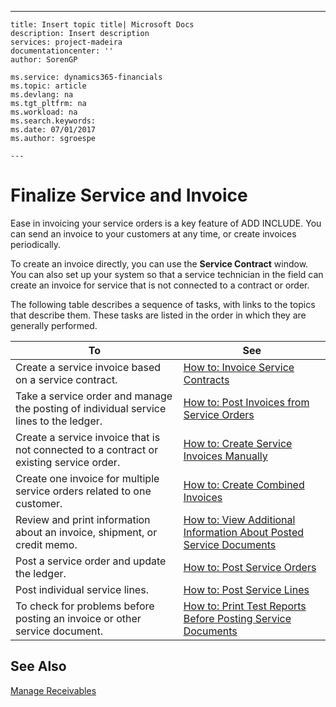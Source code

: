 ---
    title: Insert topic title| Microsoft Docs
    description: Insert description
    services: project-madeira
    documentationcenter: ''
    author: SorenGP

    ms.service: dynamics365-financials
    ms.topic: article
    ms.devlang: na
    ms.tgt_pltfrm: na
    ms.workload: na
    ms.search.keywords:
    ms.date: 07/01/2017
    ms.author: sgroespe

    ---
# Finalize Service and Invoice
Ease in invoicing your service orders is a key feature of ADD INCLUDE<!--[!INCLUDE[navnow](../../includes/navnow_md.md)]-->. You can send an invoice to your customers at any time, or create invoices periodically.  
  
 To create an invoice directly, you can use the **Service Contract** window. You can also set up your system so that a service technician in the field can create an invoice for service that is not connected to a contract or order.  
  
 The following table describes a sequence of tasks, with links to the topics that describe them. These tasks are listed in the order in which they are generally performed.  
  
|**To**|**See**|  
|------------|-------------|  
|Create a service invoice based on a service contract.|[How to: Invoice Service Contracts](../how-to-invoice-service-contracts.md)|  
|Take a service order and manage the posting of individual service lines to the ledger.|[How to: Post Invoices from Service Orders](../how-to-post-invoices-from-service-orders.md)|  
|Create a service invoice that is not connected to a contract or existing service order.|[How to: Create Service Invoices Manually](../how-to-create-service-invoices-manually.md)|  
|Create one invoice for multiple service orders related to one customer.|[How to: Create Combined Invoices](../how-to-create-combined-invoices.md)|  
|Review and print information about an invoice, shipment, or credit memo.|[How to: View Additional Information About Posted Service Documents](../how-to-view-additional-information-about-posted-service-documents.md)|  
|Post a service order and update the ledger.|[How to: Post Service Orders](../how-to-post-service-orders.md)|  
|Post individual service lines.|[How to: Post Service Lines](../how-to-post-service-lines.md)|  
|To check for problems before posting an invoice or other service document.|[How to: Print Test Reports Before Posting Service Documents](../how-to-print-test-reports-before-posting-service-documents.md)|  
  
## See Also  
 [Manage Receivables](../manage-receivables.md)